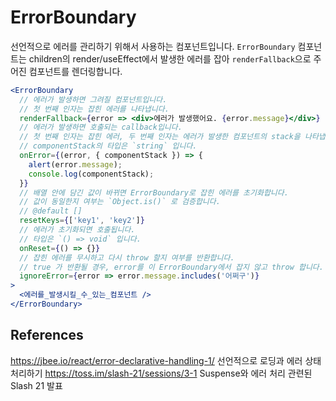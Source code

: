 # ErrorBoundary

선언적으로 에러를 관리하기 위해서 사용하는 컴포넌트입니다.
`ErrorBoundary` 컴포넌트는 children의 render/useEffect에서 발생한 에러를 잡아
`renderFallback`으로 주어진 컴포넌트를 렌더링합니다.

```jsx
<ErrorBoundary
  // 에러가 발생하면 그려질 컴포넌트입니다.
  // 첫 번째 인자는 잡힌 에러를 나타냅니다.
  renderFallback={error => <div>에러가 발생했어요. {error.message}</div>}
  // 에러가 발생하면 호출되는 callback입니다.
  // 첫 번째 인자는 잡힌 에러, 두 번째 인자는 에러가 발생한 컴포넌트의 stack을 나타냅니다.
  // componentStack의 타입은 `string` 입니다.
  onError={(error, { componentStack }) => {
    alert(error.message);
    console.log(componentStack);
  }}
  // 배열 안에 담긴 값이 바뀌면 ErrorBoundary로 잡힌 에러를 초기화합니다.
  // 값이 동일한지 여부는 `Object.is()` 로 검증합니다.
  // @default []
  resetKeys={['key1', 'key2']}
  // 에러가 초기화되면 호출됩니다.
  // 타입은 `() => void` 입니다.
  onReset={() => {}}
  // 잡힌 에러를 무시하고 다시 throw 할지 여부를 반환합니다.
  // true 가 반환될 경우, error를 이 ErrorBoundary에서 잡지 않고 throw 합니다.
  ignoreError={error => error.message.includes('어쩌구')}
>
  <에러를_발생시킬_수_있는_컴포넌트 />
</ErrorBoundary>
```

## References

https://jbee.io/react/error-declarative-handling-1/ 선언적으로 로딩과 에러 상태 처리하기
https://toss.im/slash-21/sessions/3-1 Suspense와 에러 처리 관련된 Slash 21 발표
